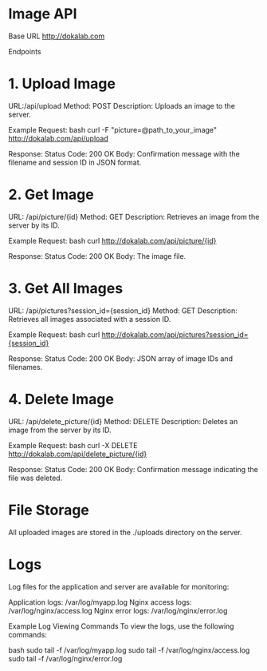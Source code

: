 # Image API

Base URL
http://dokalab.com

Endpoints
# 1. Upload Image
URL:/api/upload
Method: POST
Description: Uploads an image to the server.

Example Request:
bash
curl -F "picture=@path_to_your_image" http://dokalab.com/api/upload


Response:
Status Code: 200 OK
Body: Confirmation message with the filename and session ID in JSON format.

# 2. Get Image
URL: /api/picture/{id}
Method: GET
Description: Retrieves an image from the server by its ID.

Example Request:
bash
curl http://dokalab.com/api/picture/{id}


Response:
Status Code: 200 OK
Body: The image file.

# 3. Get All Images
URL: /api/pictures?session_id={session_id}
Method: GET
Description: Retrieves all images associated with a session ID.

Example Request:
bash
curl http://dokalab.com/api/pictures?session_id={session_id}

Response:
Status Code: 200 OK
Body: JSON array of image IDs and filenames.

# 4. Delete Image
URL: /api/delete_picture/{id}
Method: DELETE
Description: Deletes an image from the server by its ID.

Example Request:
bash
curl -X DELETE http://dokalab.com/api/delete_picture/{id}


Response:
Status Code: 200 OK
Body: Confirmation message indicating the file was deleted.

# File Storage

All uploaded images are stored in the ./uploads directory on the server.

# Logs
Log files for the application and server are available for monitoring:

Application logs: /var/log/myapp.log
Nginx access logs: /var/log/nginx/access.log
Nginx error logs: /var/log/nginx/error.log

Example Log Viewing Commands
To view the logs, use the following commands:

bash
sudo tail -f /var/log/myapp.log
sudo tail -f /var/log/nginx/access.log
sudo tail -f /var/log/nginx/error.log

